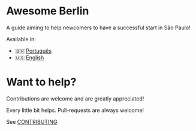 # Awesome Berlin
A guide aiming to help newcomers to have a successful start in São Paulo!

Available in:

- :brazil: [Português](https://ezefranca.github.io/awesome-sao-paulo/pt-br/)
- :us: [English](https://ezefranca.github.io/awesome-sao-paulo/en/)

# Want to help?
Contributions are welcome and are greatly appreciated!

Every little bit helps. Pull-requests are always welcome!

See [CONTRIBUTING](./CONTRIBUTING.md)
